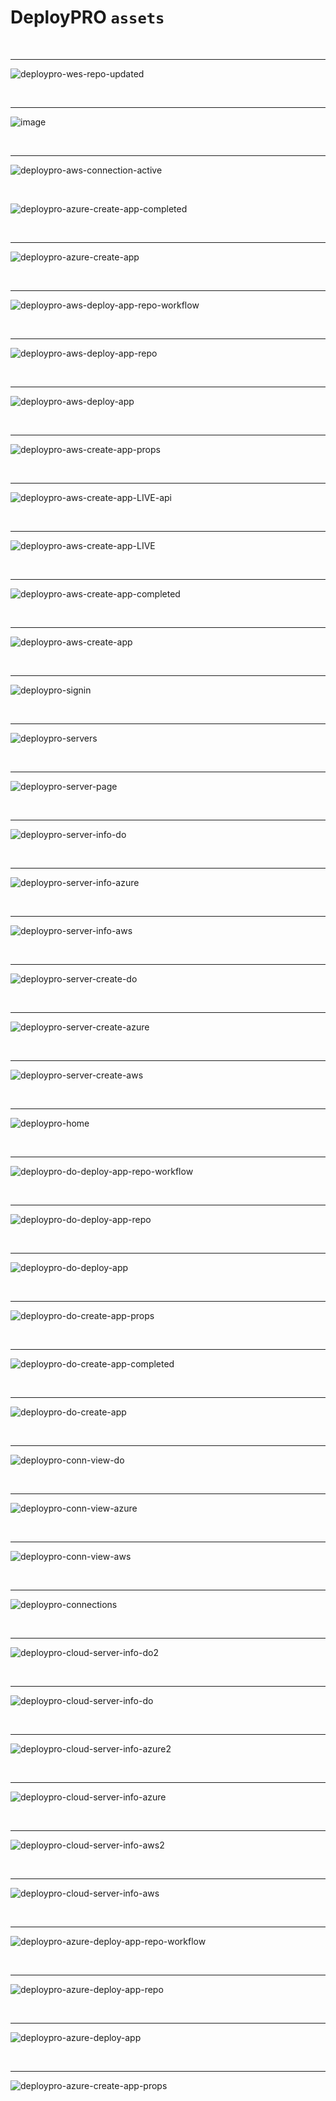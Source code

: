 # DeployPRO `assets`

<br />

---

![deploypro-wes-repo-updated](https://github.com/app-generator/assets/assets/51070104/12517c63-b809-4615-b8b1-b2d45f6fa6d9)

<br /> 

---

![image](https://github.com/app-generator/assets/assets/51070104/60fb9597-ecc4-417e-9879-1d2998dd0f93)

<br />

---

![deploypro-aws-connection-active](https://github.com/app-generator/assets/assets/51070104/6c32142f-0d88-4d52-8680-1bcc725c376b)

<br />

![deploypro-azure-create-app-completed](https://github.com/admin-dashboards/assets/assets/51854817/bf8c338c-69e6-411e-88d5-3f0002912ae5)

<br /> 

---

![deploypro-azure-create-app](https://github.com/admin-dashboards/assets/assets/51854817/3554440a-dd91-47fb-a2a3-e887f4c2ae37)

<br /> 

---

![deploypro-aws-deploy-app-repo-workflow](https://github.com/admin-dashboards/assets/assets/51854817/ecfcd094-1da2-42d2-9b68-9057d6bcdbb0)

<br /> 

---

![deploypro-aws-deploy-app-repo](https://github.com/admin-dashboards/assets/assets/51854817/51ee216a-25c6-4a04-82e0-8081c018498a)

<br /> 

---

![deploypro-aws-deploy-app](https://github.com/admin-dashboards/assets/assets/51854817/f3dec141-631f-4630-b1a6-942ae986f3f6)

<br /> 

---

![deploypro-aws-create-app-props](https://github.com/admin-dashboards/assets/assets/51854817/e3494989-0e24-4acb-98ea-1b99ded04900)

<br /> 

---

![deploypro-aws-create-app-LIVE-api](https://github.com/admin-dashboards/assets/assets/51854817/5a2a2ff3-8820-4213-b1bc-b271f42bcc9b)

<br /> 

---

![deploypro-aws-create-app-LIVE](https://github.com/admin-dashboards/assets/assets/51854817/214ac050-69c2-472d-96f4-b914dc464e6f)

<br /> 

---

![deploypro-aws-create-app-completed](https://github.com/admin-dashboards/assets/assets/51854817/214efb0e-40d4-4e4b-962a-a8153477c457)

<br /> 

---

![deploypro-aws-create-app](https://github.com/admin-dashboards/assets/assets/51854817/d5a7f163-e637-4289-a7a2-2359825ef941)

<br /> 

---

![deploypro-signin](https://github.com/admin-dashboards/assets/assets/51854817/cf095113-c0b1-44ab-91ef-1ca4fc871ead)

<br /> 

---

![deploypro-servers](https://github.com/admin-dashboards/assets/assets/51854817/991e9c61-94d6-4bb5-b7e4-858829919dde)

<br /> 

---

![deploypro-server-page](https://github.com/admin-dashboards/assets/assets/51854817/5f9d2579-2112-4f12-afe8-e19017c9ee8b)

<br /> 

---

![deploypro-server-info-do](https://github.com/admin-dashboards/assets/assets/51854817/0fdf945d-5d11-43ef-82a3-72cb3ca3d3df)

<br /> 

---

![deploypro-server-info-azure](https://github.com/admin-dashboards/assets/assets/51854817/7b9553ae-64f8-42b7-a256-fb4b6d90bbc2)

<br /> 

---

![deploypro-server-info-aws](https://github.com/admin-dashboards/assets/assets/51854817/881ad082-1fd3-443b-95ff-a55dc081574b)

<br /> 

---

![deploypro-server-create-do](https://github.com/admin-dashboards/assets/assets/51854817/1cc1b784-f086-4fbe-9ca4-1dd1a87c1c97)

<br /> 

---

![deploypro-server-create-azure](https://github.com/admin-dashboards/assets/assets/51854817/3d260344-2b9d-473f-ba88-e19f9e294ec3)

<br /> 

---

![deploypro-server-create-aws](https://github.com/admin-dashboards/assets/assets/51854817/dd12a0da-48b9-4954-8440-3768bdd97083)

<br /> 

---

![deploypro-home](https://github.com/admin-dashboards/assets/assets/51854817/9a969620-d92d-400b-81ca-bd80f3985bc5)

<br /> 

---

![deploypro-do-deploy-app-repo-workflow](https://github.com/admin-dashboards/assets/assets/51854817/08f6193e-75d7-4282-84ee-6e6ab334f33b)

<br /> 

---

![deploypro-do-deploy-app-repo](https://github.com/admin-dashboards/assets/assets/51854817/22e5e9e3-5186-4433-a077-edffb6a70ab8)

<br /> 

---

![deploypro-do-deploy-app](https://github.com/admin-dashboards/assets/assets/51854817/37c824e3-1b48-412a-bcb3-a6415a858d94)

<br /> 

---

![deploypro-do-create-app-props](https://github.com/admin-dashboards/assets/assets/51854817/6b88e8d6-49ba-4a6b-849e-7ac48752b4d1)

<br /> 

---

![deploypro-do-create-app-completed](https://github.com/admin-dashboards/assets/assets/51854817/e1503692-08e1-4fd0-bfb9-e62ba2bd0cbd)

<br /> 

---

![deploypro-do-create-app](https://github.com/admin-dashboards/assets/assets/51854817/8d6ec1fc-2078-417f-a537-406108635632)

<br /> 

---

![deploypro-conn-view-do](https://github.com/admin-dashboards/assets/assets/51854817/9754098f-27a6-4161-806e-a1dc052145a3)

<br /> 

---

![deploypro-conn-view-azure](https://github.com/admin-dashboards/assets/assets/51854817/1d74d9f4-2b15-4c6c-a28b-10a837f1e8a9)

<br /> 

---

![deploypro-conn-view-aws](https://github.com/admin-dashboards/assets/assets/51854817/2b1dd20b-4874-49f7-a97a-44f8703bb27d)

<br /> 

---

![deploypro-connections](https://github.com/admin-dashboards/assets/assets/51854817/d6e275ff-259e-44cc-82f2-219f18a11411)

<br /> 

---

![deploypro-cloud-server-info-do2](https://github.com/admin-dashboards/assets/assets/51854817/dfec8929-a747-42f6-91cb-3ba4063e99e8)

<br /> 

---

![deploypro-cloud-server-info-do](https://github.com/admin-dashboards/assets/assets/51854817/60891a11-4616-4dc3-9187-dd9176789f06)

<br /> 

---

![deploypro-cloud-server-info-azure2](https://github.com/admin-dashboards/assets/assets/51854817/705595b2-f8ab-4e0b-85fe-4bb799648289)

<br /> 

---

![deploypro-cloud-server-info-azure](https://github.com/admin-dashboards/assets/assets/51854817/a4b66812-554e-402c-ba6c-59e294cfd03f)

<br /> 

---

![deploypro-cloud-server-info-aws2](https://github.com/admin-dashboards/assets/assets/51854817/91e8bb53-59c3-4256-b25b-76b178c68f1c)

<br /> 

---

![deploypro-cloud-server-info-aws](https://github.com/admin-dashboards/assets/assets/51854817/fde95fd6-3bad-474f-851f-bbbc7b7e8c9c)

<br /> 

---

![deploypro-azure-deploy-app-repo-workflow](https://github.com/admin-dashboards/assets/assets/51854817/7dc7bc14-4aac-4d1e-a66d-27a837c3bf5a)

<br /> 

---

![deploypro-azure-deploy-app-repo](https://github.com/admin-dashboards/assets/assets/51854817/5066dd61-22ac-4116-9fd8-52420a603563)

<br /> 

---

![deploypro-azure-deploy-app](https://github.com/admin-dashboards/assets/assets/51854817/e182161d-24d6-4b0a-9d0b-5cedb4a2567c)

<br /> 

---

![deploypro-azure-create-app-props](https://github.com/admin-dashboards/assets/assets/51854817/cf75c414-9bb8-4856-a719-f63c5d664b77)
